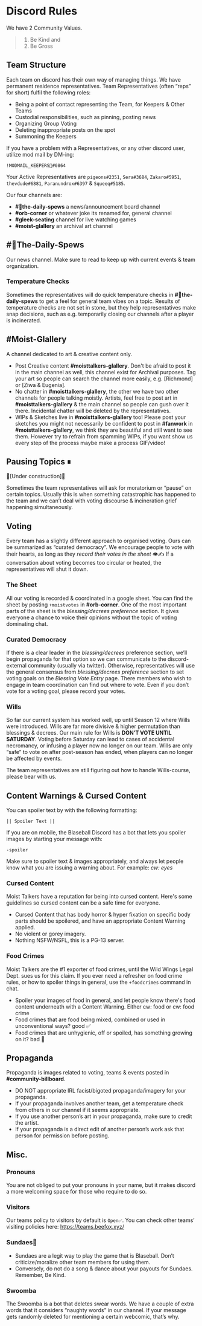 
# Discord Rules
We have 2 Community Values. 
> 1. Be Kind and 
> 2. Be Gross

## Team Structure
Each team on discord has their own way of managing things.  We have permanent residence representatives. Team Representatives (often “reps” for short) fulfil the following roles:
* Being a point of contact representing the Team, for Keepers & Other Teams
* Custodial responsibilities, such as pinning, posting news
* Organizing Group Voting
* Deleting inappropriate posts on the spot
* Summoning the Keepers

If you have a problem with a Representatives, or any other discord user, utilize mod mail by DM-ing: 
```
!MODMAIL_KEEPERS📮#0864 
````
Your Active Representatives are `pigeons#2351`, `Sera#3684`, `Zakaro#5951`, `thevdude#6881`, `Paranundrox#6397` & `Squeeq#5185`.

Our four channels are:
* **#📰the-daily-spews** a news/announcement board channel
* **#orb-corner** or whatever joke its renamed for, general channel
* **#gleek-seating** channel for live watching games
* **#moist-glallery** an archival art channel

## #📰The-Daily-Spews
Our news channel. Make sure to read to keep up with current events & team organization.
### Temperature Checks
Sometimes the representatives will do quick temperature checks in **#📰the-daily-spews** to get a feel for general team vibes on a topic. Results of temperature checks are not set in stone, but they help representatives make snap decisions, such as e.g. temporarily closing our channels after a player is incinerated.
## #Moist-Glallery
A channel dedicated to art & creative content only.
* Post Creative content **#moisttalkers-glallery**. Don't be afraid to post it in the main channel as well, this channel exist for Archival purposes. Tag your art so people can search the channel more easily, e.g. [Richmond] or [Ziwa & Eugenia].
* No chatter in **#moisttalkers-glallery**, the other we have two other channels for people talking moistly. Artists, feel free to post art in **#moisttalkers-glallery** & the main channel so people can gush over it there. Incidental chatter will be deleted by the representatives.
* WIPs & Sketches live in **#moisttalkers-glallery** too! Please post your sketches you might not necessarily be confident to post in **#fanwork** in **#moisttalkers-glallery**, we think they are beautiful and still want to see them. However try to refrain from spamming WIPs, if you want show us every step of the process maybe make a process GIF/video!

## Pausing Topics ⏸
🚧[Under construction]🚧

Sometimes the team representatives will ask for moratorium or “pause” on certain topics. Usually this is when something catastrophic has happened to the team and we can’t deal with voting discourse & incineration grief happening simultaneously.

## Voting
Every team has a slightly different approach to organised voting. Ours can be summarized as “curated democracy”. We encourage people to vote with their hearts, as long as they *record their votes in the sheet* 👁✍
If a conversation about voting becomes too circular or heated, the representatives will shut it down.

### The Sheet
All our voting is recorded & coordinated in a google sheet. You can find the sheet by posting `+moistvotes` in **#orb-corner**. One of the most important parts of the sheet is the *blessing/decrees preference* section. It gives everyone a chance to voice their opinions without the topic of voting dominating chat.
### Curated Democracy
If there is a clear leader in the *blessing/decrees* preference section, we’ll begin propaganda for that option so we can communicate to the discord-external community (usually via twitter). Otherwise, representatives will use the general consensus from *blessing/decrees preference* section to set voting goals on the *Blessing Vote Entry* page. There members who wish to engage in team coordination can find out where to vote. Even if you don’t vote for a voting goal, please record your votes.
### Wills
So far our current system has worked well, up until Season 12 where Wills were introduced.  Wills are far more divisive & higher permutation than blessings & decrees. Our main rule for Wills is **DON’T VOTE UNTIL SATURDAY**. Voting before Saturday can lead to cases of accidental necromancy, or infusing a player now no longer on our team. Wills are only “safe” to vote on after post-season has ended, when players can no longer be affected by events. 

The team representatives are still figuring out how to handle Wills-course, please bear with us.
## Content Warnings & Cursed Content
You can spoiler text by with the  following formatting:

`|| Spoiler Text ||`

If you are on mobile, the Blaseball Discord has a bot that lets you spoiler images by starting your message with: 

`-spoiler`

Make sure to spoiler text & images appropriately, and always let people know what you are issuing a warning about. For example: *cw: eyes*
### Cursed Content
Moist Talkers have a reputation for being into cursed content. Here's some guidelines so cursed content can be a safe time for everyone.
* Cursed Content that has body horror & hyper fixation on specific body parts should be spoilered, and have an appropriate Content Warning applied.
* No violent or gorey imagery.
* Nothing NSFW/NSFL, this is a PG-13 server.

### Food Crimes
Moist Talkers are the #1 exporter of food crimes, until the Wild Wings Legal Dept. sues us for this claim. If you ever need a refresher on food crime rules, or how to spoiler things in general, use the `+foodcrimes` command in chat.
* Spoiler your images of food in general, and let people know there's food content underneath with a Content Warning. Either cw: food or cw: food crime
* Food crimes that are food being mixed, combined or used in unconventional ways? good ✅
* Food crimes that are unhygienic, off or spoiled, has something growing on it? bad 🚫
## Propaganda
Propaganda is images related to voting, teams & events posted in **#community-billboard**.
* DO NOT appropriate IRL facist/bigoted propaganda/imagery for your propaganda.
* If your propaganda involves another team, get a temperature check from others in our channel if it seems appropriate.
* If you use another person’s art in your propaganda, make sure to credit the artist.
* If your propaganda is a direct edit of another person’s work ask that person for permission before posting.

## Misc.
### Pronouns
You are not obliged to put your pronouns in your name, but it makes discord a more welcoming space for those who require to do so.
###  Visitors
Our teams policy to visitors by default is `Open✅`. You can check other teams’ visiting policies here: https://teams.beefox.xyz/
### Sundaes🍨
* Sundaes are a legit way to play the game that is Blaseball. Don’t criticize/moralize other team members for using them.
* Conversely, do not do a song & dance about your payouts for Sundaes. Remember, Be Kind.

### Swoomba
The Swoomba is a bot that deletes swear words. We have a couple of extra words that it considers “naughty words” in our channel. If your message gets randomly deleted for mentioning a certain webcomic, that’s why.
